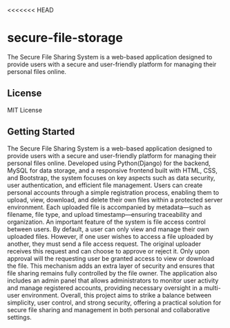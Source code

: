 <<<<<<< HEAD
# secure-file-storage
The Secure File Sharing System is a web-based application designed to provide users with a secure and user-friendly platform for managing their personal files online.
## License
MIT License
## Getting Started
The Secure File Sharing System is a web-based application designed to provide users with a secure and user-friendly platform for managing their personal files online. Developed using Python(Django) for the backend, MySQL for data storage, and a responsive frontend built with HTML, CSS, and Bootstrap, the system focuses on key aspects such as data security, user authentication, and efficient file management.
Users can create personal accounts through a simple registration process, enabling them to upload, view, download, and delete their own files within a protected server environment. Each uploaded file is accompanied by metadata—such as filename, file type, and upload timestamp—ensuring traceability and organization.
An important feature of the system is file access control between users. By default, a user can only view and manage their own uploaded files. However, if one user wishes to access a file uploaded by another, they must send a file access request. The original uploader receives this request and can choose to approve or reject it. Only upon approval will the requesting user be granted access to view or download the file. This mechanism adds an extra layer of security and ensures that file sharing remains fully controlled by the file owner.
The application also includes an admin panel that allows administrators to monitor user activity and manage registered accounts, providing necessary oversight in a multi-user environment.
Overall, this project aims to strike a balance between simplicity, user control, and strong security, offering a practical solution for secure file sharing and management in both personal and collaborative settings.
